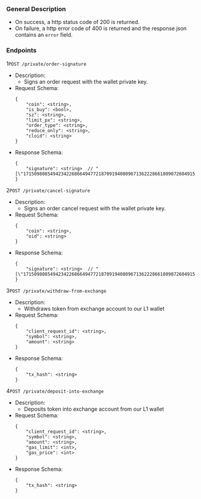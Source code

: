 ### General Description
- On success, a http status code of 200 is returned.
- On failure, a http error code of 400 is returned and the response json contains an `error` field.


### Endpoints
1`POST /private/order-signature`
   - Description:
     - Signs an order request with the wallet private key.
   - Request Schema:
     ```
     {
         "coin": <string>,
         "is_buy": <bool>,
         "sz": <string>,
         "limit_px": <string>,
         "order_type": <string>,
         "reduce_only": <string>,
         "cloid": <string>
     }
     ```
   - Response Schema:
     ```
     {
         "signature": <string>  // "[\"1715098085494234226866494772187091940809671362228661809072604915842875804005\",\"2037208684358908384038866323316526219291278011692617172651343108028904528359\"]"
     }
     ```
   
2`POST /private/cancel-signature`
   - Description:
     - Signs an order cancel request with the wallet private key.
   - Request Schema:
     ```
     {
         "coin": <string>,
         "oid": <string>
     }
     ```
   - Response Schema:
     ```
     {
         "signature": <string>  // "[\"1715098085494234226866494772187091940809671362228661809072604915842875804005\",\"2037208684358908384038866323316526219291278011692617172651343108028904528359\"]"
     }
     ```
3`POST /private/withdraw-from-exchange`
   - Description:
     - Withdraws token from exchange account to our L1 wallet
   - Request Schema:
     ```
     {
         "client_request_id": <string>,
         "symbol": <string>,
         "amount": <string>
     }
     ```
   - Response Schema:
     ```
     {
         "tx_hash": <string>
     }
     ```
     
4`POST /private/deposit-into-exchange`
   - Description:
     - Deposits token into exchange account from our L1 wallet
   - Request Schema:
     ```
     {
         "client_request_id": <string>,
         "symbol": <string>,
         "amount": <string>,
         "gas_limit": <int>,
         "gas_price": <int>
     }
     ```
   - Response Schema:
     ```
     {
         "tx_hash": <string>
     }
     ```
